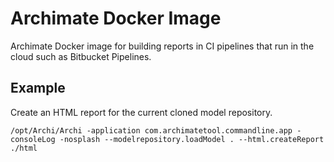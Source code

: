 # Archimate Docker Image

Archimate Docker image for building reports in CI pipelines that run in the cloud such as Bitbucket Pipelines.

## Example

Create an HTML report for the current cloned model repository.
    
    /opt/Archi/Archi -application com.archimatetool.commandline.app -consoleLog -nosplash --modelrepository.loadModel . --html.createReport ./html
